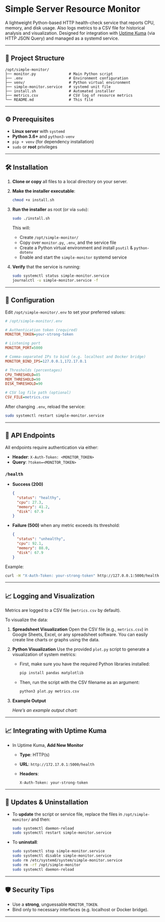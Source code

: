 # Simple Server Resource Monitor

A lightweight Python-based HTTP health-check service that reports CPU, memory, and disk usage. Also logs metrics to a CSV file for historical analysis and visualization. Designed for integration with [Uptime Kuma](https://github.com/louislam/uptime-kuma) (via HTTP JSON Query) and managed as a systemd service.

---

## 📂 Project Structure

```
/opt/simple-monitor/
├── monitor.py               # Main Python script
├── .env                     # Environment configuration
├── venv/                    # Python virtual environment
├── simple-monitor.service   # systemd unit file
├── install.sh               # Automated installer
├── metrics.csv              # CSV log of resource metrics
└── README.md                # This file
```

---

## ⚙️ Prerequisites

- **Linux server** with `systemd`
- **Python 3.6+** and `python3-venv`
- `pip + venv` (for dependency installation)
- `sudo` or **root** privileges

---

## 🛠️ Installation

1. **Clone or copy** all files to a local directory on your server.
2. **Make the installer executable**:

   ```bash
   chmod +x install.sh
   ```

3. **Run the installer** as root (or via `sudo`):

   ```bash
   sudo ./install.sh
   ```

   This will:

   - Create `/opt/simple-monitor/`
   - Copy over `monitor.py`, `.env`, and the service file
   - Create a Python virtual environment and install `psutil` & `python-dotenv`
   - Enable and start the `simple-monitor` systemd service

4. **Verify** that the service is running:

   ```bash
   sudo systemctl status simple-monitor.service
   journalctl -u simple-monitor.service -f
   ```

---

## 🔧 Configuration

Edit `/opt/simple-monitor/.env` to set your preferred values:

```ini
# /opt/simple-monitor/.env

# Authentication token (required)
MONITOR_TOKEN=your-strong-token

# Listening port
MONITOR_PORT=5000

# Comma-separated IPs to bind (e.g. localhost and Docker bridge)
MONITOR_BIND_IPS=127.0.0.1,172.17.0.1

# Thresholds (percentages)
CPU_THRESHOLD=85
MEM_THRESHOLD=90
DISK_THRESHOLD=90

# CSV log file path (optional)
CSV_FILE=metrics.csv
```

After changing `.env`, reload the service:

```bash
sudo systemctl restart simple-monitor.service
```

---

## 🚪 API Endpoints

All endpoints require authentication via either:

- **Header**: `X-Auth-Token: <MONITOR_TOKEN>`
- **Query**: `?token=<MONITOR_TOKEN>`

### `/health`

- **Success (200)**

  ```json
  {
    "status": "healthy",
    "cpu": 27.3,
    "memory": 41.2,
    "disk": 67.9
  }
  ```

- **Failure (500)** when any metric exceeds its threshold:

  ```json
  {
    "status": "unhealthy",
    "cpu": 92.1,
    "memory": 88.0,
    "disk": 67.9
  }
  ```

Example:

```bash
curl -H "X-Auth-Token: your-strong-token" http://127.0.0.1:5000/health
```

---

## 📈 Logging and Visualization

Metrics are logged to a CSV file (`metrics.csv` by default).

To visualize the data:

1. **Spreadsheet Visualization**
   Open the CSV file (e.g., `metrics.csv`) in Google Sheets, Excel, or any spreadsheet software. You can easily create line charts or graphs using the data.

2. **Python Visualization**
   Use the provided `plot.py` script to generate a visualization of system metrics:

   - First, make sure you have the required Python libraries installed:

     ```bash
     pip install pandas matplotlib
     ```

   - Then, run the script with the CSV filename as an argument:

     ```bash
     python3 plot.py metrics.csv
     ```

3. **Example Output**

   _Here’s an example output chart:_

---

## 📈 Integrating with Uptime Kuma

- In Uptime Kuma, **Add New Monitor**

  - **Type**: HTTP(s)
  - **URL**: `http://172.17.0.1:5000/health`
  - **Headers**:

    ```
    X-Auth-Token: your-strong-token
    ```

---

## 🔄 Updates & Uninstallation

- To **update** the script or service file, replace the files in `/opt/simple-monitor/` and then:

  ```bash
  sudo systemctl daemon-reload
  sudo systemctl restart simple-monitor.service
  ```

- To **uninstall**:

  ```bash
  sudo systemctl stop simple-monitor.service
  sudo systemctl disable simple-monitor.service
  sudo rm /etc/systemd/system/simple-monitor.service
  sudo rm -rf /opt/simple-monitor
  sudo systemctl daemon-reload
  ```

---

## 🛡️ Security Tips

- Use a **strong**, unguessable `MONITOR_TOKEN`.
- Bind only to necessary interfaces (e.g. localhost or Docker bridge).

---
